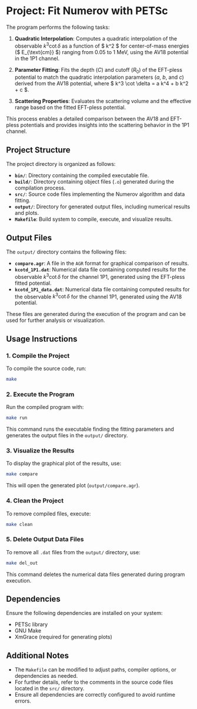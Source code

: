 # Project: Fit Numerov with PETSc

The program performs the following tasks:

1. **Quadratic Interpolation**: Computes a quadratic interpolation of the observable $k^3 \cot\delta$ as a function of $ k^2 $ for center-of-mass energies ($ E_{\text{cm}} $) ranging from 0.05 to 1 MeV, using the AV18 potential in the 1P1 channel.

2. **Parameter Fitting**: Fits the depth ($C$) and cutoff ($R_0$) of the EFT-pless potential to match the quadratic interpolation parameters ($a$, $b$, and $c$) derived from the AV18 potential, where $ k^3 \cot \delta = a k^4 + b k^2 + c $.

3. **Scattering Properties**: Evaluates the scattering volume and the effective range based on the fitted EFT-pless potential.

This process enables a detailed comparison between the AV18 and EFT-pless potentials and provides insights into the scattering behavior in the 1P1 channel.

## Project Structure
The project directory is organized as follows:
- **`bin/`**: Directory containing the compiled executable file.
- **`build/`**: Directory containing object files (`.o`) generated during the compilation process.
- **`src/`**: Source code files implementing the Numerov algorithm and data fitting.
- **`output/`**: Directory for generated output files, including numerical results and plots.
- **`Makefile`**: Build system to compile, execute, and visualize results.

## Output Files
The `output/` directory contains the following files:

- **`compare.agr`**: A file in the `AGR` format for graphical comparison of results.
- **`kcotd_1P1.dat`**: Numerical data file containing computed results for the observable $k^3 \cot\delta$ for the channel 1P1, generated using the EFT-pless fitted potential.
- **`kcotd_1P1_data.dat`**: Numerical data file containing computed results for the observable $k^3 \cot\delta$ for the channel 1P1, generated using the AV18 potential.

These files are generated during the execution of the program and can be used for further analysis or visualization.

## Usage Instructions

### 1. Compile the Project
To compile the source code, run:
```bash
make
```

### 2. Execute the Program
Run the compiled program with:
```bash
make run
```
This command runs the executable finding the fitting parameters and generates the output files in the `output/` directory.

### 3. Visualize the Results
To display the graphical plot of the results, use:
```bash
make compare
```
This will open the generated plot (`output/compare.agr`).

### 4. Clean the Project
To remove compiled files, execute:
```bash
make clean
```

### 5. Delete Output Data Files
To remove all `.dat` files from the `output/` directory, use:
```bash
make del_out
```
This command deletes the numerical data files generated during program execution.

## Dependencies
Ensure the following dependencies are installed on your system:
- PETSc library
- GNU Make
- XmGrace (required for generating plots)

## Additional Notes
- The `Makefile` can be modified to adjust paths, compiler options, or dependencies as needed.
- For further details, refer to the comments in the source code files located in the `src/` directory.
- Ensure all dependencies are correctly configured to avoid runtime errors.

